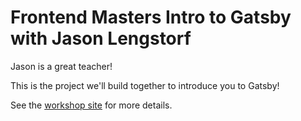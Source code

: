# Frontend Masters Intro to Gatsby with Jason Lengstorf

Jason is a great teacher!

This is the project we'll build together to introduce you to Gatsby!

See the [workshop site](https://frontendmasters.learnwithjason.dev/intro-to-gatsby/) for more details.

